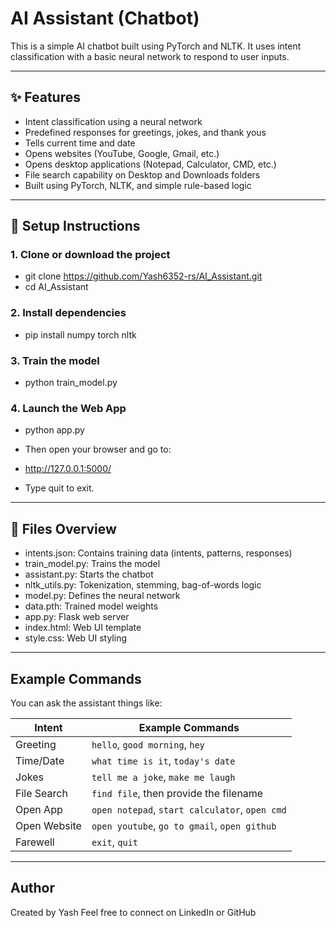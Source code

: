 # AI Assistant (Chatbot)

This is a simple AI chatbot built using PyTorch and NLTK. It uses intent classification with a basic neural network to respond to user inputs.

---

## ✨ Features

- Intent classification using a neural network
- Predefined responses for greetings, jokes, and thank yous
- Tells current time and date
- Opens websites (YouTube, Google, Gmail, etc.)
- Opens desktop applications (Notepad, Calculator, CMD, etc.)
- File search capability on Desktop and Downloads folders
- Built using PyTorch, NLTK, and simple rule-based logic

---

## 🔧 Setup Instructions

### 1. Clone or download the project
- git clone https://github.com/Yash6352-rs/AI_Assistant.git
- cd AI_Assistant

### 2. Install dependencies
- pip install numpy torch nltk

### 3. Train the model
- python train_model.py

### 4. Launch the Web App
- python app.py

- Then open your browser and go to:
- http://127.0.0.1:5000/

- Type quit to exit.

---

## 📁 Files Overview

- intents.json: Contains training data (intents, patterns, responses)
- train_model.py: Trains the model
- assistant.py: Starts the chatbot
- nltk_utils.py: Tokenization, stemming, bag-of-words logic
- model.py: Defines the neural network
- data.pth: Trained model weights
- app.py: Flask web server
- index.html: Web UI template
- style.css: Web UI styling

---

## Example Commands

You can ask the assistant things like:

| **Intent**   | **Example Commands**                           |
| ------------ | ---------------------------------------------- |
| Greeting     | `hello`, `good morning`, `hey`                 |
| Time/Date    | `what time is it`, `today's date`              |
| Jokes        | `tell me a joke`, `make me laugh`              |
| File Search  | `find file`, then provide the filename         |
| Open App     | `open notepad`, `start calculator`, `open cmd` |
| Open Website | `open youtube`, `go to gmail`, `open github`   |
| Farewell     | `exit`, `quit`                                 |

---

## Author
Created by Yash
Feel free to connect on LinkedIn or GitHub
